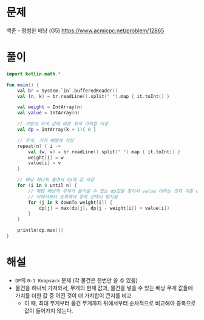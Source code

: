 # 문제
백준 - 평범한 배낭 (G5)
https://www.acmicpc.net/problem/12865


# 풀이

```Kotlin
import kotlin.math.*

fun main() {
    val br = System.`in`.bufferedReader()
    val (n, k) = br.readLine().split(" ").map { it.toInt() }

    val weight = IntArray(n)
    val value = IntArray(n)

    // 가방의 무게 값에 따른 최적 가치합 저장
    val dp = IntArray(k + 1){ 0 }

    // 무게, 가치 배열에 저장
    repeat(n) { i ->
        val (w, v) = br.readLine().split(" ").map { it.toInt() }
        weight[i] = w
        value[i] = v
    }

    // 배낭 하나씩 돌면서 dp에 값 저장
    for (i in 0 until n) {
        // 해당 배낭의 무게가 들어갈 수 있는 dp값을 찾아서 value 더하는 것과 기존 dp값을 비교하여 큰 값으로 갱신
        // 뒤에서부터 순회해야 중복 선택이 방지됨
        for (j in k downTo weight[i]) {
            dp[j] = max(dp[j], dp[j - weight[i]] + value[i])
        }
    }

    println(dp.max())
}
```


# 해설
* `DP`의 `0-1 Knapsack` 문제 (각 물건은 한번만 쓸 수 있음)
* 물건을 하나씩 가져와서, 무게의 현재 값과, 물건을 넣을 수 있는 배낭 무게 값들에 가치를 더한 값 중 어떤 것이 더 가치합이 큰지를 비교
    * 이 때, 최대 무게부터 물건 무게까지 뒤에서부터 순차적으로 비교해야 중복으로 값이 들어가지 않는다.
